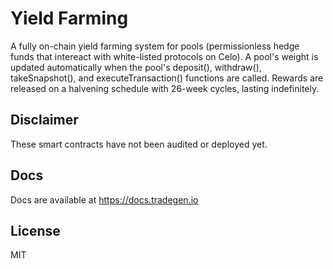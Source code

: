 # Yield Farming

A fully on-chain yield farming system for pools (permissionless hedge funds that intereact with white-listed protocols on Celo). A pool's weight is updated automatically when the pool's deposit(), withdraw(), takeSnapshot(), and executeTransaction() functions are called. Rewards are released on a halvening schedule with 26-week cycles, lasting indefinitely.

## Disclaimer

These smart contracts have not been audited or deployed yet.

## Docs

Docs are available at https://docs.tradegen.io

## License

MIT
